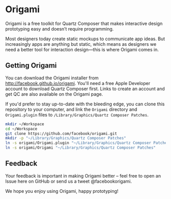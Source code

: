 Origami
=======

Origami is a free toolkit for Quartz Composer that makes interactive design prototyping easy and doesn’t require programming.

Most designers today create static mockups to communicate app ideas. But increasingly apps are anything but static, which means as designers we need a better tool for interaction design—this is where Origami comes in.

Getting Origami
---------------

You can download the Origami installer from http://facebook.github.io/origami. You'll need a free Apple Developer account to download Quartz Composer first. Links to create an account and get QC are also available on the Origami page.

If you'd prefer to stay up-to-date with the bleeding edge, you can clone this repository to your computer, and link the `Origami` directory and `Origami.plugin` files to `/Library/Graphics/Quartz Composer Patches`.

```sh
mkdir ~/Workspace
cd ~/Workspace
git clone https://github.com/facebook/origami.git
mkdir -p "~/Library/Graphics/Quartz Composer Patches"
ln -s origami/Origami.plugin "~/Library/Graphics/Quartz Composer Patches"
ln -s origami/Origami "~/Library/Graphics/Quartz Composer Patches"
```

Feedback
--------
Your feedback is important in making Origami better – feel free to open an Issue here on GitHub or send us a tweet @facebookorigami.

We hope you enjoy using Origami, happy prototyping!
